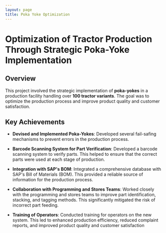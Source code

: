 ```yaml
---
layout: page
title: Poka Yoke Optimization
---
```


# Optimization of Tractor Production Through Strategic Poka-Yoke Implementation

## Overview

This project involved the strategic implementation of **poka-yokes** in a production facility handling over **100 tractor variants**. The goal was to optimize the production process and improve product quality and customer satisfaction.

## Key Achievements

- **Devised and Implemented Poka-Yokes**: Developed several fail-safing mechanisms to prevent errors in the production process.

- **Barcode Scanning System for Part Verification**: Developed a barcode scanning system to verify parts. This helped to ensure that the correct parts were used at each stage of production.

- **Integration with SAP's BOM**: Integrated a comprehensive database with SAP's Bill of Materials (BOM). This provided a reliable source of information for the production process.

- **Collaboration with Programming and Stores Teams**: Worked closely with the programming and stores teams to improve part identification, stacking, and tagging methods. This significantly mitigated the risk of incorrect part feeding.

- **Training of Operators**: Conducted training for operators on the new system. This led to enhanced production efficiency, reduced complaint reports, and improved product quality and customer satisfaction
